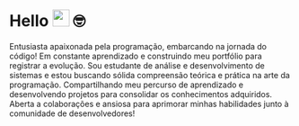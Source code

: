 # Hello <img src="https://media.giphy.com/media/hvRJCLFzcasrR4ia7z/giphy.gif" width="30"> 🤓
Entusiasta apaixonada pela programação, embarcando na jornada do código! Em constante aprendizado e construindo meu portfólio para registrar a evolução. 
Sou estudante de análise e desenvolvimento de sistemas e estou buscando sólida compreensão teórica e prática na arte da programação. Compartilhando meu percurso de aprendizado e desenvolvendo projetos para consolidar os conhecimentos adquiridos. Aberta a colaborações e ansiosa para aprimorar minhas habilidades junto à comunidade de desenvolvedores!
